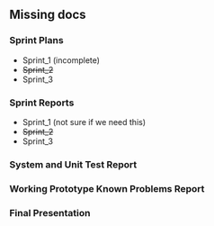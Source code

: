 ## Missing docs
### Sprint Plans
- Sprint_1 (incomplete)
- ~~Sprint_2~~
- Sprint_3

### Sprint Reports
- Sprint_1 (not sure if we need this)
- ~~Sprint_2~~
- Sprint_3

### System and Unit Test Report 

### Working Prototype Known Problems Report 

### Final Presentation

